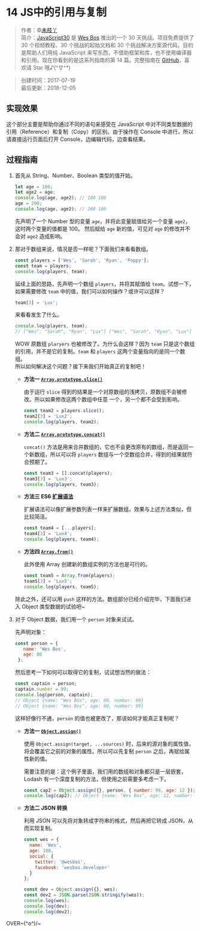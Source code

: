 # 14 JS中的引用与复制

> 作者：©[未枝丫](https://github.com/soyaine)  
> 简介：[JavaScript30](https://javascript30.com) 是 [Wes Bos](https://github.com/wesbos) 推出的一个 30 天挑战。项目免费提供了 30 个视频教程、30 个挑战的起始文档和 30 个挑战解决方案源代码。目的是帮助人们用纯 JavaScript 来写东西，不借助框架和库，也不使用编译器和引用。现在你看到的是这系列指南的第 14 篇。完整指南在 [GitHub](https://github.com/soyaine/JavaScript30)，喜欢请 Star 哦♪(^∇^*)

> 创建时间：2017-07-19    
最后更新：2018-12-05

## 实现效果

这个部分主要是帮助你通过不同的语句来感受在 JavaScript 中对不同类型数据的引用（Reference）和复制（Copy）的区别。由于操作在 Console 中进行，所以请直接运行页面后打开 Console，边编辑代码，边查看结果。

## 过程指南

1. 首先从 String、Number、Boolean 类型的值开始。
    ```js
    let age = 100;
    let age2 = age;
    console.log(age, age2); // 100 100
    age = 200;
    console.log(age, age2); // 200 100
    ```
    先声明了一个 Number 型的变量 `age`，并将此变量赋值给另一个变量 `age2`，这时两个变量的值都是 100。
    然后赋给 `age` 新的值，可见对 `age` 的修改并不会对 `age2` 造成影响。
2. 那对于数组来说，情况是否一样呢？下面我们来看看数组。
    ```js
    const players = ['Wes', 'Sarah', 'Ryan', 'Poppy'];
    const team = players;
    console.log(players, team);
    ```
    延续上面的思路，先声明一个数组 `players`，并将其赋值给 `team`。试想一下，如果需要修改 `team` 中的值，我们可以如何操作？或许可以这样？
    ```js
    team[3] = 'Lux';
    ```
    来看看发生了什么。
    ```js
    console.log(players, team); 
    // ["Wes", "Sarah", "Ryan", "Lux"] ["Wes", "Sarah", "Ryan", "Lux"]
    ```
    WOW 原数组 `plaryers` 也被修改了。为什么会这样？因为 `team` 只是这个数组的引用，并不是它的复制。`team` 和 `players` 这两个变量指向的是同一个数组。  
    所以如何解决这个问题？接下来我们开始真正的复制吧！
     - **方法一 [`Array.prototype.slice()`](https://developer.mozilla.org/zh-CN/docs/Web/JavaScript/Reference/Global_Objects/Array/slice)** 
       
        由于运行 `slice` 得到的结果是一个对原数组的浅拷贝，原数组不会被修改。所以如果修改这两个数组中任意 一个，另一个都不会受到影响。
        ```js
        const team2 = players.slice();
        team2[3] = 'Lux2';
        console.log(players, team2); 
        ```
     - **方法二 [`Array.prototype.concat()`](https://developer.mozilla.org/zh-CN/docs/Web/JavaScript/Reference/Global_Objects/Array/concat)**
       
        `concat()` 方法是用来合并数组的，它也不会更改原有的数组，而是返回一个新数组，所以可以将 `players` 数组与一个空数组合并，得到的结果就符合预期了。
        ```js
        const team3 = [].concat(players);
        team3[3] = 'Lux3';
        console.log(players, team3); 
        ```
     - **方法三 ES6 [扩展语法](https://developer.mozilla.org/zh-CN/docs/Web/JavaScript/Reference/Operators/Spread_operator)**
    
        扩展语法可以像扩展参数列表一样来扩展数组，效果与上述方法类似，但比较简洁。
        ```js
        const team4 = [...players];
        team4[3] = 'Lux4';
        console.log(players, team4);
        ```
     - **方法四 [`Array.from()`](https://developer.mozilla.org/zh-CN/docs/Web/JavaScript/Reference/Global_Objects/Array/from)**
    
        此外使用 Array 创建新的数组实例的方法也是可行的。
        ```js
        const team5 = Array.from(players);
        team5[3] = 'Lux5';
        console.log(players, team5);
        ```
    
   除此之外，还可以用 `push` 这样的方法。数组部分已经介绍完毕，下面我们进入 Object 类型数据的试验吧~
   
3. 对于 Object 数据，我们用一个 `person` 对象来试试。
   
   先声明对象：
   ```js
   const person = {
      name: 'Wes Bos',
      age: 80
    };
   ```
   
   然后思考一下如何可以取得它的复制，试试想当然的做法：
   ```js
   const captain = person;
   captain.number = 99;
   console.log(person, captain);
   // Object {name: "Wes Bos", age: 80, number: 99} 
   // Object {name: "Wes Bos", age: 80, number: 99}
   ```
   这样好像行不通，`person` 的值也被更改了，那该如何才能真正复制呢？

   - **方法一 [`Object.assign()`](https://developer.mozilla.org/zh-CN/docs/Web/JavaScript/Reference/Global_Objects/Object/assign)**
   
     使用 `Object.assign(target, ...sources)` 时，后来的源对象的属性值，将会覆盖它之前的对象的属性。所以可以先复制 `person` 之后，再赋给属性新的值。

     需要注意的是：这个例子里面，我们用的数组和对象都只是一层嵌套，Lodash 有一个深度复制的方法，但使用之前需要多考虑一下。

     ```js
     const cap2 = Object.assign({}, person, { number: 99, age: 12 });
     console.log(cap2); // Object {name: "Wes Bos", age: 12, number: 99}
     ```
   - **方法二 JSON 转换**
   
     利用 JSON 可以先将对象转成字符串的格式，然后再把它转成 JSON，从而实现复制。
     
     ```js
     const wes = {
       name: 'Wes',
       age: 100,
       social: {
         twitter: '@wesbos',
         facebook: 'wesbos.developer'
       }
     };

     const dev = Object.assign({}, wes);
     const dev2 = JSON.parse(JSON.stringify(wes));
     console.log(wes);
     console.log(dev);
     console.log(dev2);
     ```


OVER~\(^o^)/~

















